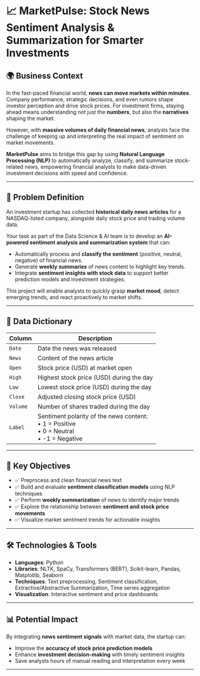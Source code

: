 # 📈 MarketPulse: Stock News Sentiment Analysis & Summarization for Smarter Investments

## 🌍 Business Context

In the fast-paced financial world, **news can move markets within minutes**. Company performance, strategic decisions, and even rumors shape investor perception and drive stock prices. For investment firms, staying ahead means understanding not just the **numbers**, but also the **narratives** shaping the market.  

However, with **massive volumes of daily financial news**, analysts face the challenge of keeping up and interpreting the real impact of sentiment on market movements.  

**MarketPulse** aims to bridge this gap by using **Natural Language Processing (NLP)** to automatically analyze, classify, and summarize stock-related news, empowering financial analysts to make data-driven investment decisions with speed and confidence.

---

## 🧠 Problem Definition

An investment startup has collected **historical daily news articles** for a NASDAQ-listed company, alongside daily stock price and trading volume data.  

Your task as part of the Data Science & AI team is to develop an **AI-powered sentiment analysis and summarization system** that can:

- Automatically process and **classify the sentiment** (positive, neutral, negative) of financial news.
- Generate **weekly summaries** of news content to highlight key trends.
- Integrate **sentiment insights with stock data** to support better prediction models and investment strategies.

This project will enable analysts to quickly grasp **market mood**, detect emerging trends, and react proactively to market shifts.

---

## 🧾 Data Dictionary

| Column  | Description |
|---------|-------------|
| `Date` | Date the news was released |
| `News` | Content of the news article |
| `Open` | Stock price (USD) at market open |
| `High` | Highest stock price (USD) during the day |
| `Low` | Lowest stock price (USD) during the day |
| `Close` | Adjusted closing stock price (USD) |
| `Volume` | Number of shares traded during the day |
| `Label` | Sentiment polarity of the news content: <br>• 1 = Positive <br>• 0 = Neutral <br>• -1 = Negative |

---

## 🚀 Key Objectives

- ✅ Preprocess and clean financial news text  
- ✅ Build and evaluate **sentiment classification models** using NLP techniques  
- ✅ Perform **weekly summarization** of news to identify major trends  
- ✅ Explore the relationship between **sentiment and stock price movements**  
- ✅ Visualize market sentiment trends for actionable insights  

---

## 🛠 Technologies & Tools

- **Languages**: Python  
- **Libraries**: NLTK, SpaCy, Transformers (BERT), Scikit-learn, Pandas, Matplotlib, Seaborn  
- **Techniques**: Text preprocessing, Sentiment classification, Extractive/Abstractive Summarization, Time series aggregation  
- **Visualization**: Interactive sentiment and price dashboards

---

## 📊 Potential Impact

By integrating **news sentiment signals** with market data, the startup can:  
- Improve the **accuracy of stock price prediction models**  
- Enhance **investment decision-making** with timely sentiment insights  
- Save analysts hours of manual reading and interpretation every week  

---
